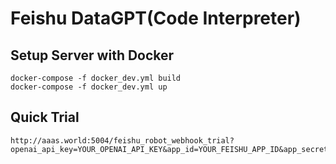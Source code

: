 # Feishu DataGPT(Code Interpreter)

## Setup Server with Docker
```
docker-compose -f docker_dev.yml build
docker-compose -f docker_dev.yml up
```

## Quick Trial
```
http://aaas.world:5004/feishu_robot_webhook_trial?openai_api_key=YOUR_OPENAI_API_KEY&app_id=YOUR_FEISHU_APP_ID&app_secret=YOUR_FEISHU_APP_SECRET
```
